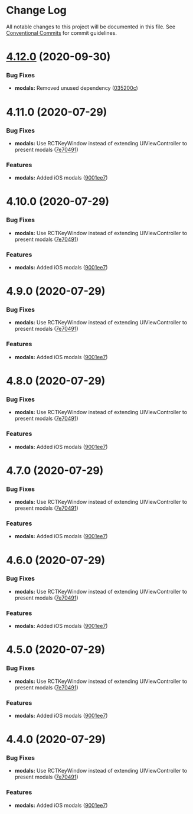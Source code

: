 # Change Log

All notable changes to this project will be documented in this file.
See [Conventional Commits](https://conventionalcommits.org) for commit guidelines.

# [4.12.0](https://github.com/renavigation2/renavigation2/compare/v4.11.0...v4.12.0) (2020-09-30)


### Bug Fixes

* **modals:** Removed unused dependency ([035200c](https://github.com/renavigation2/renavigation2/commit/035200ce046f3403cb634580cb2f61291f5acc00))





# 4.11.0 (2020-07-29)


### Bug Fixes

* **modals:** Use RCTKeyWindow instead of extending UIViewController to present modals ([7e70491](https://github.com/renavigation2/renavigation2/commit/7e70491edac9d482327b211b75a4dfcf13095c70))


### Features

* **modals:** Added iOS modals ([9001ee7](https://github.com/renavigation2/renavigation2/commit/9001ee7910fd2f38a93b2950acaa85d81c68257c))





# 4.10.0 (2020-07-29)


### Bug Fixes

* **modals:** Use RCTKeyWindow instead of extending UIViewController to present modals ([7e70491](https://github.com/renavigation2/renavigation2/commit/7e70491edac9d482327b211b75a4dfcf13095c70))


### Features

* **modals:** Added iOS modals ([9001ee7](https://github.com/renavigation2/renavigation2/commit/9001ee7910fd2f38a93b2950acaa85d81c68257c))





# 4.9.0 (2020-07-29)


### Bug Fixes

* **modals:** Use RCTKeyWindow instead of extending UIViewController to present modals ([7e70491](https://github.com/renavigation2/renavigation2/commit/7e70491edac9d482327b211b75a4dfcf13095c70))


### Features

* **modals:** Added iOS modals ([9001ee7](https://github.com/renavigation2/renavigation2/commit/9001ee7910fd2f38a93b2950acaa85d81c68257c))





# 4.8.0 (2020-07-29)


### Bug Fixes

* **modals:** Use RCTKeyWindow instead of extending UIViewController to present modals ([7e70491](https://github.com/renavigation2/renavigation2/commit/7e70491edac9d482327b211b75a4dfcf13095c70))


### Features

* **modals:** Added iOS modals ([9001ee7](https://github.com/renavigation2/renavigation2/commit/9001ee7910fd2f38a93b2950acaa85d81c68257c))





# 4.7.0 (2020-07-29)


### Bug Fixes

* **modals:** Use RCTKeyWindow instead of extending UIViewController to present modals ([7e70491](https://github.com/renavigation2/renavigation2/commit/7e70491edac9d482327b211b75a4dfcf13095c70))


### Features

* **modals:** Added iOS modals ([9001ee7](https://github.com/renavigation2/renavigation2/commit/9001ee7910fd2f38a93b2950acaa85d81c68257c))





# 4.6.0 (2020-07-29)


### Bug Fixes

* **modals:** Use RCTKeyWindow instead of extending UIViewController to present modals ([7e70491](https://github.com/renavigation2/renavigation2/commit/7e70491edac9d482327b211b75a4dfcf13095c70))


### Features

* **modals:** Added iOS modals ([9001ee7](https://github.com/renavigation2/renavigation2/commit/9001ee7910fd2f38a93b2950acaa85d81c68257c))





# 4.5.0 (2020-07-29)


### Bug Fixes

* **modals:** Use RCTKeyWindow instead of extending UIViewController to present modals ([7e70491](https://github.com/gabrielbull/renavigation2/commit/7e70491edac9d482327b211b75a4dfcf13095c70))


### Features

* **modals:** Added iOS modals ([9001ee7](https://github.com/gabrielbull/renavigation2/commit/9001ee7910fd2f38a93b2950acaa85d81c68257c))





# 4.4.0 (2020-07-29)


### Bug Fixes

* **modals:** Use RCTKeyWindow instead of extending UIViewController to present modals ([7e70491](https://github.com/renavigation2/renavigation2/commit/7e70491edac9d482327b211b75a4dfcf13095c70))


### Features

* **modals:** Added iOS modals ([9001ee7](https://github.com/renavigation2/renavigation2/commit/9001ee7910fd2f38a93b2950acaa85d81c68257c))

